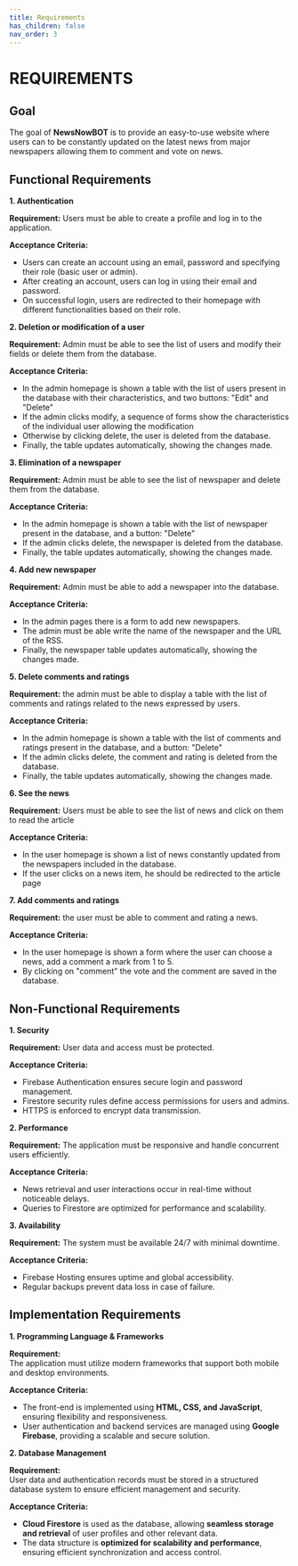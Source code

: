 ```yaml
---
title: Requirements
has_children: false
nav_order: 3
---
```

# REQUIREMENTS

## Goal

The goal of **NewsNowBOT** is to provide an easy-to-use website where users can to be constantly updated on the latest news from major newspapers allowing them to comment and vote on news.

## Functional Requirements

**1\. Authentication**

**Requirement:** Users must be able to create a profile and log in to the application.

**Acceptance Criteria:**

-   Users can create an account using an email, password and specifying their role (basic user or admin).
-   After creating an account, users can log in using their email and password.
-   On successful login, users are redirected to their homepage with different functionalities based on their role.

**2\. Deletion or modification of a user**

**Requirement:** Admin must be able to see the list of users and modify their fields or delete them from the database.

**Acceptance Criteria:**

-   In the admin homepage is shown a table with the list of users present in the database with their characteristics, and two buttons: "Edit" and "Delete"
-   If the admin clicks modify, a sequence of forms show the characteristics of the individual user allowing the modification
-   Otherwise by clicking delete, the user is deleted from the database.
-   Finally, the table updates automatically, showing the changes made.

**3\. Elimination of a newspaper**

**Requirement:** Admin must be able to see the list of newspaper and delete them from the database.

**Acceptance Criteria:**

-   In the admin homepage is shown a table with the list of newspaper present in the database, and a button: "Delete"
-   If the admin clicks delete, the newspaper is deleted from the database.
-   Finally, the table updates automatically, showing the changes made.

**4\. Add new newspaper**

**Requirement:** Admin must be able to add a newspaper into the database.

**Acceptance Criteria:**

-   In the admin pages there is a form to add new newspapers.
-   The admin must be able write the name of the newspaper and the URL of the RSS.
-   Finally, the newspaper table updates automatically, showing the changes made.

**5\. Delete comments and ratings**

**Requirement:** the admin must be able to display a table with the list of comments and ratings related to the news expressed by users.

**Acceptance Criteria:**

-   In the admin homepage is shown a table with the list of comments and ratings present in the database, and a button: "Delete"
-   If the admin clicks delete, the comment and rating is deleted from the database.
-   Finally, the table updates automatically, showing the changes made.

**6\. See the news**

**Requirement:** Users must be able to see the list of news and click on them to read the article

**Acceptance Criteria:**

-   In the user homepage is shown a list of news constantly updated from the newspapers included in the database.
-   If the user clicks on a news item, he should be redirected to the article page

**7\. Add comments and ratings**

**Requirement:** the user must be able to comment and rating a news.

**Acceptance Criteria:**

-   In the user homepage is shown a form where the user can choose a news, add a comment a mark from 1 to 5.
-   By clicking on "comment" the vote and the comment are saved in the database.

## Non-Functional Requirements

**1. Security**

**Requirement:** User data and access must be protected.

**Acceptance Criteria:**

-   Firebase Authentication ensures secure login and password management.
-   Firestore security rules define access permissions for users and admins.
-   HTTPS is enforced to encrypt data transmission.

**2. Performance**

**Requirement:** The application must be responsive and handle concurrent users efficiently.

**Acceptance Criteria:**

-   News retrieval and user interactions occur in real-time without noticeable delays.
-   Queries to Firestore are optimized for performance and scalability.

**3. Availability**

**Requirement:** The system must be available 24/7 with minimal downtime.

**Acceptance Criteria:**

-   Firebase Hosting ensures uptime and global accessibility.
-   Regular backups prevent data loss in case of failure.

## Implementation Requirements

**1. Programming Language & Frameworks**

**Requirement:**\
The application must utilize modern frameworks that support both mobile and desktop environments.

**Acceptance Criteria:**

-   The front-end is implemented using **HTML, CSS, and JavaScript**, ensuring flexibility and responsiveness.
-   User authentication and backend services are managed using **Google Firebase**, providing a scalable and secure solution.

**2. Database Management**

**Requirement:**\
User data and authentication records must be stored in a structured database system to ensure efficient management and security.

**Acceptance Criteria:**

-   **Cloud Firestore** is used as the database, allowing **seamless storage and retrieval** of user profiles and other relevant data.
-   The data structure is **optimized for scalability and performance**, ensuring efficient synchronization and access control.
